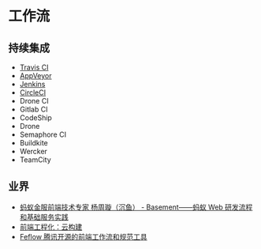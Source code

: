 # 工作流

## 持续集成

- [Travis CI](https://travis-ci.com/)
- [AppVeyor](https://www.appveyor.com/)
- [Jenkins](https://jenkins.io/)
- [CircleCI](https://circleci.com/)
- Drone CI
- Gitlab CI
- CodeShip
- Drone
- Semaphore CI
- Buildkite
- Wercker
- TeamCity

## 业界

- [蚂蚁金服前端技术专家 杨周璇（沉鱼） - Basement——蚂蚁 Web 研发流程和基础服务实践](https://myslide.cn/slides/4708#page_top)
- [前端工程化：云构建](http://taobaofed.org/blog/2016/01/29/fe-engineering-width-cloud-build/)
- [Feflow 腾讯开源的前端工作流和规范工具](https://github.com/feflow/feflow/wiki/Feflow-%E8%85%BE%E8%AE%AF%E5%BC%80%E6%BA%90%E7%9A%84%E5%89%8D%E7%AB%AF%E5%B7%A5%E4%BD%9C%E6%B5%81%E5%92%8C%E8%A7%84%E8%8C%83%E5%B7%A5%E5%85%B7)
